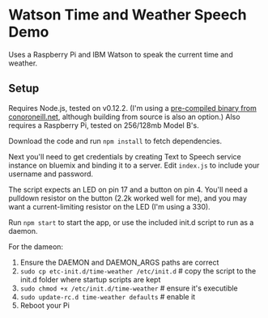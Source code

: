 Watson Time and Weather Speech Demo
===================================

Uses a Raspberry Pi and IBM Watson to speak the current time and weather.

Setup
-----

Requires Node.js, tested on v0.12.2. (I'm using a [pre-compiled binary from conoroneill.net](http://conoroneill.net/node-v0122-for-arm-v6v7-including-raspberry-pi-raspberry-pi-2-and-odroid-c1), although building from source is also an option.) Also requires a Raspberry Pi, tested on 256/128mb Model B's. 

Download the code and run `npm install` to fetch dependencies.

Next you'll need to get credentials by creating Text to Speech service instance on bluemix and binding it to a server. Edit `index.js` to include your username and password.

The script expects an LED on pin 17 and a button on pin 4. You'll need a pulldown resistor on the button (2.2k worked well for me), and you may want a current-limiting resistor on the LED (I'm using a 330).

Run `npm start` to start the app, or use the included init.d script to run as a daemon. 

For the dameon:

1. Ensure the DAEMON and DAEMON_ARGS paths are correct
2. `sudo cp etc-init.d/time-weather /etc/init.d` # copy the script to the init.d folder where startup scripts are kept
3. `sudo chmod +x /etc/init.d/time-weather` # ensure it's executible
4. `sudo update-rc.d time-weather defaults` # enable it
5. Reboot your Pi

